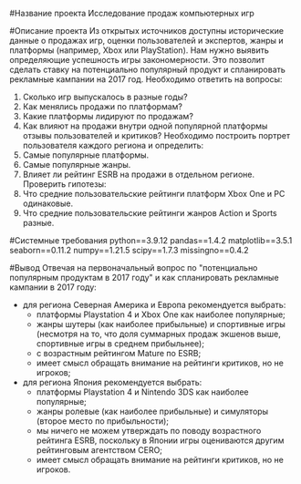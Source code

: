 #Название проекта
Исследование продаж компьютерных игр

#Описание проекта 
Из открытых источников доступны исторические данные о продажах игр, оценки пользователей и экспертов, жанры и платформы (например, Xbox или PlayStation). Нам нужно выявить определяющие успешность игры закономерности. Это позволит сделать ставку на потенциально популярный продукт и спланировать рекламные кампании на 2017 год.
Необходимо ответить на вопросы:
1. Сколько игр выпускалось в разные годы?
2. Как менялись продажи по платформам?
3. Какие платформы лидируют по продажам?
4. Как влияют на продажи внутри одной популярной платформы отзывы пользователей и критиков?
Необходимо построить портрет пользователя каждого региона и определить:
1. Самые популярные платформы.
2. Самые популярные жанры.
3. Влияет ли рейтинг ESRB на продажи в отдельном регионе.
Проверить гипотезы:
1. Что средние пользовательские рейтинги платформ Xbox One и PC одинаковые.
2. Что средние пользовательские рейтинги жанров Action и Sports разные.
   
#Системные требования 
python==3.9.12
pandas==1.4.2
matplotlib==3.5.1
seaborn==0.11.2
numpy==1.21.5
scipy==1.7.3
missingno==0.4.2

#Вывод 
Отвечая на первоначальный вопрос по "потенциально популярным продуктам в 2017 году" и как спланировать рекламные кампании в 2017 году:
- для региона Северная Америка и Европа рекомендуется выбрать:
    * платформы Playstation 4 и Xbox One как наиболее популярные;
    * жанры шутеры (как наиболее прибыльные) и спортивные игры (несмотря на то, что доля суммарных продаж экшенов выше, спортивные игры в среднем прибыльнее);
    * с возрастным рейтингом Mature по ESRB;
    * имеет смысл обращать внимание на рейтинги критиков, но не игроков;
- для региона Япония рекомендуется выбрать:
    * платформы Playstation 4 и Nintendo 3DS как наиболее популярные;
    * жанры ролевые (как наиболее прибыльные) и симуляторы (второе место по прибыльности);
    * мы ничего не можем утверждать по поводу возрастного рейтинга ESRB, поскольку в Японии игры оцениваются другим рейтинговым агентством CERO;
    * имеет смысл обращать внимание на рейтинги критиков, но не игроков.
